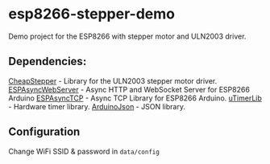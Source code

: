 # esp8266-stepper-demo
Demo project for the ESP8266 with stepper motor and ULN2003 driver.

## Dependencies:
[CheapStepper](https://github.com/kolod/CheapStepper) - Library for the ULN2003 stepper motor driver.
[ESPAsyncWebServer](https://github.com/me-no-dev/ESPAsyncWebServer) - Async HTTP and WebSocket Server for ESP8266 Arduino
[ESPAsyncTCP](https://github.com/me-no-dev/ESPAsyncTCP) - Async TCP Library for ESP8266 Arduino.
[uTimerLib](https://github.com/Naguissa/uTimerLib) - Hardware timer library.
[ArduinoJson](https://arduinojson.org/) - JSON library.
    
## Configuration    
Change WiFi SSID & password in ```data/config```
